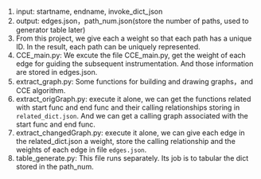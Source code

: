 1. input: startname, endname, invoke_dict_json
2. output: edges.json，path_num.json(store the number of paths, used to generator table later)
3. From this project, we give each a weight so that each path has a unique ID. In the result,
   each path can be uniquely represented.
4. CCE_main.py: We excute the file CCE_main.py, get the weight of each edge for guiding the subsequent instrumentation. And those information are stored in edges.json.
5. extract_graph.py: Some functions for building and drawing graphs，and CCE algorithm.
6. extract_origGraph.py: execute it alone, we can get the functions related with start func and end func and their calling relationships storing in `related_dict.json`. And we can get a calling graph associated with the start func and end func.
7. extract_changedGraph.py: execute it alone, we can give each edge in the related_dict.json a weight, store the calling relationship and the weights of each edge in file `edges.json`.
8. table_generate.py: This file runs separately. Its job is to tabular the dict stored in the path_num.

